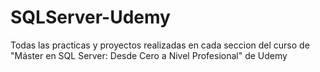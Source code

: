 # SQLServer-Udemy
Todas las practicas y proyectos realizadas en cada seccion del curso de "Máster en SQL Server: Desde Cero a Nivel Profesional" de Udemy

